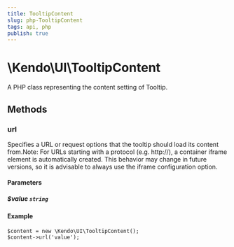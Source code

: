 ```yaml
---
title: TooltipContent
slug: php-TooltipContent
tags: api, php
publish: true
---
```


# \Kendo\UI\TooltipContent

A PHP class representing the content setting of Tooltip.


## Methods

### url
Specifies a URL or request options that the tooltip should load its content from.Note: For URLs starting with a protocol (e.g. http://),
a container iframe element is automatically created. This behavior may change in future
versions, so it is advisable to always use the iframe configuration option.
#### Parameters

##### $value `string`



#### Example 
    $content = new \Kendo\UI\TooltipContent();
    $content->url('value');

